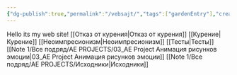 ```yaml
---
{"dg-publish":true,"permalink":"/vebsajt/","tags":["gardenEntry"],"created":"2025-04-11T06:20:27.748+03:00"}
---
```


Hello its my web site!
[[Отказ от курения\|Отказ от курения]]
[[Курение\|Курение]]
[[Неоимпресионизм\|Неоимпресионизм]]
[[Тесты\|Тесты]]
[[Note 1/Все подряд/AE PROJECTS/03_AE Project Анимация рисунков эмоции\|03_AE Project Анимация рисунков эмоции]]
[[Note 1/Все подряд/AE PROJECTS/Исходники\|Исходники]]